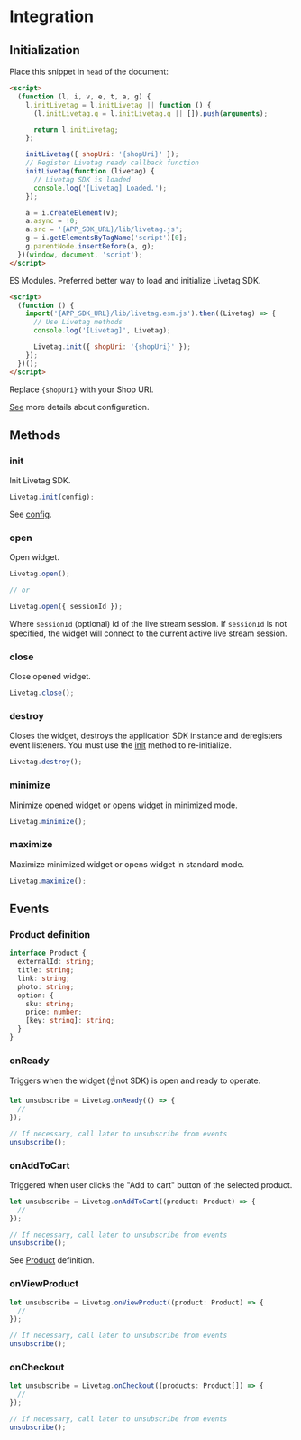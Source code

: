 # Integration

## Initialization

Place this snippet in `head` of the document:

```html
<script>
  (function (l, i, v, e, t, a, g) {
    l.initLivetag = l.initLivetag || function () {
      (l.initLivetag.q = l.initLivetag.q || []).push(arguments);

      return l.initLivetag;
    };

    initLivetag({ shopUri: '{shopUri}' });
    // Register Livetag ready callback function
    initLivetag(function (livetag) {
      // Livetag SDK is loaded
      console.log('[Livetag] Loaded.');
    });

    a = i.createElement(v);
    a.async = !0;
    a.src = '{APP_SDK_URL}/lib/livetag.js';
    g = i.getElementsByTagName('script')[0];
    g.parentNode.insertBefore(a, g);
  })(window, document, 'script');
</script>
```

ES Modules.
Preferred better way to load and initialize Livetag SDK.
```html
<script>
  (function () {
    import('{APP_SDK_URL}/lib/livetag.esm.js').then((Livetag) => {
      // Use Livetag methods
      console.log('[Livetag]', Livetag);

      Livetag.init({ shopUri: '{shopUri}' });
    });
  })();
</script>
```

Replace `{shopUri}` with your Shop URI.

[See](../config/README.md) more details about configuration.

## Methods

### init
Init Livetag SDK.
```js
Livetag.init(config);
```
See [config](../config/README.md).

### open
Open widget.
```js
Livetag.open();

// or

Livetag.open({ sessionId });
```
Where `sessionId` (optional) id of the live stream session.
If `sessionId` is not specified, the widget will connect to the current active live stream session.

### close
Close opened widget.
```js
Livetag.close();
```

### destroy
Closes the widget, destroys the application SDK instance and deregisters event listeners. You must use the [init](#init) method to re-initialize.
```js
Livetag.destroy();
```

### minimize
Minimize opened widget or opens widget in minimized mode.
```js
Livetag.minimize();
```

### maximize
Maximize minimized widget or opens widget in standard mode.
```js
Livetag.maximize();
```

## Events

### Product definition
```typescript
interface Product {
  externalId: string;
  title: string;
  link: string;
  photo: string;
  option: {
    sku: string;
    price: number;
    [key: string]: string;
  }
}
```

### onReady
Triggers when the widget (☝️not SDK) is open and ready to operate.
```typescript
let unsubscribe = Livetag.onReady(() => {
  //
});

// If necessary, call later to unsubscribe from events
unsubscribe();
```

### onAddToCart
Triggered when user clicks the "Add to cart" button of the selected product.
```typescript
let unsubscribe = Livetag.onAddToCart((product: Product) => {
  //
});

// If necessary, call later to unsubscribe from events
unsubscribe();
```

See [Product](#product-definition) definition.

### onViewProduct

```typescript
let unsubscribe = Livetag.onViewProduct((product: Product) => {
  //
});

// If necessary, call later to unsubscribe from events
unsubscribe();
```

### onCheckout

```typescript
let unsubscribe = Livetag.onCheckout((products: Product[]) => {
  //
});

// If necessary, call later to unsubscribe from events
unsubscribe();
```
